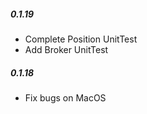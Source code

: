 ##### 0.1.19
  - Complete Position UnitTest
  - Add Broker UnitTest

##### 0.1.18
  - Fix bugs on MacOS
